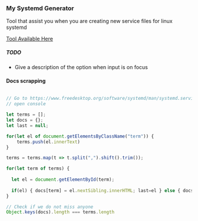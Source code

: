 ### My Systemd Generator

Tool that assist you when you are creating new service files for linux systemd

[Tool Available Here](https://mysystemd.talos.sh)


##### TODO

* Give a description of the option when input is on focus


#### Docs scrapping

````js

// Go to https://www.freedesktop.org/software/systemd/man/systemd.service.html
// open console

let terms = [];
let docs = {};
let last = null;

for(let el of document.getElementsByClassName("term")) {
    terms.push(el.innerText)
}

terms = terms.map(t => t.split(",").shift().trim());

for(let term of terms) {
  
  let el = document.getElementById(term);
  
  if(el) { docs[term] = el.nextSibling.innerHTML; last=el } else { docs[term] = last.nextSibling.innerHTML; }
}

// Check if we do not miss anyone
Object.keys(docs).length === terms.length

````